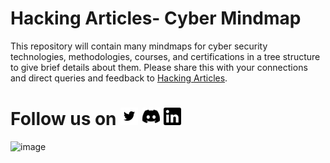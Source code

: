 # Hacking Articles- Cyber Mindmap

This repository will contain many mindmaps for cyber security technologies, methodologies, courses, and certifications in a tree structure to give brief details about them. Please share this with your connections and direct queries and feedback to [Hacking Articles](https://twitter.com/hackinarticles).

[1.5]: https://raw.githubusercontent.com/Ignitetechnologies/Windows-Privilege-Escalation/main/linked.png
[1.6]: https://www.linkedin.com/company/hackingarticles/
[1.3]: https://raw.githubusercontent.com/Ignitetechnologies/Windows-Privilege-Escalation/main/discord.png
[1.4]: https://discord.com/invite/kyKvXwK4Bk
[1.1]: https://raw.githubusercontent.com/Ignitetechnologies/Windows-Privilege-Escalation/main/twitter.png
[1]: http://www.twitter.com/hackinarticles
# Follow us on [![alt text][1.1]][1] [![alt text][1.3]][1.4] [![alt text][1.5]][1.6]

![image](https://github.com/Ignitetechnologies/Mindmap/blob/main/Mindmap.jpg?raw=true)
